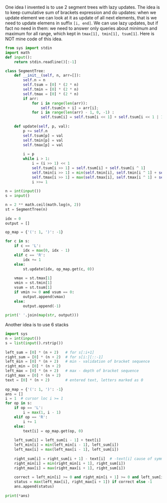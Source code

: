One idea I invented is to use 2 segment trees with lazy updates. The idea is to keep cumulative sum of brackets expression and do updates: when we update element we can look at it as update of all next elements, that is we need to update elemens in suffix `[i, end]`. We can use lazy updates, but if fact no need in them: we need to answer only queries about minimum and maximum for all range, which kept in `tmax[1], tmin[1], tsum[1]`. Here is NOT mine code of this idea.

```python
from sys import stdin
import math
def input():
    return stdin.readline()[:-1]

class SegmentTree:
    def __init__(self, n, arr=[]):
        self.n = n
        self.tsum = [0] * (2 * n)
        self.tmin = [0] * (2 * n)
        self.tmax = [0] * (2 * n)
        if arr:
            for i in range(len(arr)):
                self.tsum[n + i] = arr[i];
            for i in range(len(arr) - 1, 0, -1) :
                self.tsum[i] = self.tsum[i << 1] + self.tsum[i << 1 | 1]
 
    def update(self, p, val):
        p += self.n
        self.tsum[p] = val
        self.tmin[p] = val
        self.tmax[p] = val
 
        i = p
        while i > 1:
            i = (i >> 1) << 1
            self.tsum[i >> 1] = self.tsum[i] + self.tsum[i ^ 1]
            self.tmin[i >> 1] = min(self.tmin[i], self.tmin[i ^ 1] + self.tsum[i])
            self.tmax[i >> 1] = max(self.tmax[i], self.tmax[i ^ 1] + self.tsum[i])
            i >>= 1
 
n = int(input())
s = input()

n = 2 ** math.ceil(math.log(n, 2))
st = SegmentTree(n)
 
idx = 0
output = []

op_map = {'(': 1, ')': -1}

for c in s:
    if c == 'L':
        idx = max(0, idx - 1)
    elif c == 'R':
        idx += 1
    else:
        st.update(idx, op_map.get(c, 0))
 
    vmax = st.tmax[1]
    vmin = st.tmin[1]
    vsum = st.tsum[1]
    if vmin >= 0 and vsum == 0:
        output.append(vmax)
    else:
        output.append(-1)
 
print(' '.join(map(str, output)))
```

Another idea is to use 6 stacks

```python
import sys
n = int(input())
s = list(input().rstrip())
 
left_sum = [0] * (n + 2)   # for s[:i+1]
right_sum = [0] * (n + 2)  # for s[i:][::-1]
left_min = [0] * (n + 2)   # min - validation of bracket sequence
right_min = [0] * (n + 2)  
left_max = [0] * (n + 2)   # max - depth of bracket sequence
right_max = [0] * (n + 2)
text = [0] * (n + 2)       # entered text, letters marked as 0
 
op_map = {'(': 1, ')': -1}
ans = []
i = 1  # cursor loc i >= 1
for op in s:
    if op == 'L':
        i = max(1, i - 1)
    elif op == 'R':
        i += 1
    else:
        text[i] = op_map.get(op, 0)
        
    left_sum[i] = left_sum[i - 1] + text[i]
    left_min[i] = min(left_min[i - 1], left_sum[i])
    left_max[i] = max(left_max[i - 1], left_sum[i])
    
    right_sum[i] = right_sum[i + 1] - text[i]  # -text[i] cause of symmetry
    right_min[i] = min(right_min[i + 1], right_sum[i])
    right_max[i] = max(right_max[i + 1], right_sum[i])
    
    correct = left_min[i] >= 0 and right_min[i + 1] >= 0 and left_sum[i] == right_sum[i + 1]
    status = max(left_max[i], right_max[i + 1]) if correct else -1
    ans.append(status)
    
print(*ans)
```